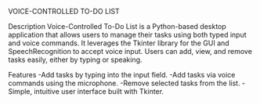 VOICE-CONTROLLED TO-DO LIST


Description
Voice-Controlled To-Do List is a Python-based desktop application that allows users to manage their tasks using both typed input and voice commands. It leverages the Tkinter library for the GUI and SpeechRecognition to accept voice input. Users can add, view, and remove tasks easily, either by typing or speaking.


Features
-Add tasks by typing into the input field.
-Add tasks via voice commands using the microphone.
-Remove selected tasks from the list.
-Simple, intuitive user interface built with Tkinter.
